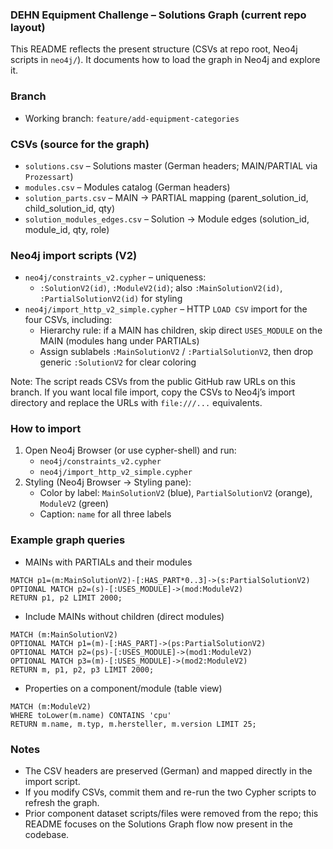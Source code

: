 ### DEHN Equipment Challenge – Solutions Graph (current repo layout)

This README reflects the present structure (CSVs at repo root, Neo4j scripts in `neo4j/`). It documents how to load the graph in Neo4j and explore it.

### Branch
- Working branch: `feature/add-equipment-categories`

### CSVs (source for the graph)
- `solutions.csv` – Solutions master (German headers; MAIN/PARTIAL via `Prozessart`)
- `modules.csv` – Modules catalog (German headers)
- `solution_parts.csv` – MAIN → PARTIAL mapping (parent_solution_id, child_solution_id, qty)
- `solution_modules_edges.csv` – Solution → Module edges (solution_id, module_id, qty, role)

### Neo4j import scripts (V2)
- `neo4j/constraints_v2.cypher` – uniqueness:
  - `:SolutionV2(id)`, `:ModuleV2(id)`; also `:MainSolutionV2(id)`, `:PartialSolutionV2(id)` for styling
- `neo4j/import_http_v2_simple.cypher` – HTTP `LOAD CSV` import for the four CSVs, including:
  - Hierarchy rule: if a MAIN has children, skip direct `USES_MODULE` on the MAIN (modules hang under PARTIALs)
  - Assign sublabels `:MainSolutionV2` / `:PartialSolutionV2`, then drop generic `:SolutionV2` for clear coloring

Note: The script reads CSVs from the public GitHub raw URLs on this branch. If you want local file import, copy the CSVs to Neo4j’s import directory and replace the URLs with `file:///...` equivalents.

### How to import
1) Open Neo4j Browser (or use cypher-shell) and run:
   - `neo4j/constraints_v2.cypher`
   - `neo4j/import_http_v2_simple.cypher`
2) Styling (Neo4j Browser → Styling pane):
   - Color by label: `MainSolutionV2` (blue), `PartialSolutionV2` (orange), `ModuleV2` (green)
   - Caption: `name` for all three labels

### Example graph queries
- MAINs with PARTIALs and their modules
```cypher
MATCH p1=(m:MainSolutionV2)-[:HAS_PART*0..3]->(s:PartialSolutionV2)
OPTIONAL MATCH p2=(s)-[:USES_MODULE]->(mod:ModuleV2)
RETURN p1, p2 LIMIT 2000;
```
- Include MAINs without children (direct modules)
```cypher
MATCH (m:MainSolutionV2)
OPTIONAL MATCH p1=(m)-[:HAS_PART]->(ps:PartialSolutionV2)
OPTIONAL MATCH p2=(ps)-[:USES_MODULE]->(mod1:ModuleV2)
OPTIONAL MATCH p3=(m)-[:USES_MODULE]->(mod2:ModuleV2)
RETURN m, p1, p2, p3 LIMIT 2000;
```
- Properties on a component/module (table view)
```cypher
MATCH (m:ModuleV2)
WHERE toLower(m.name) CONTAINS 'cpu'
RETURN m.name, m.typ, m.hersteller, m.version LIMIT 25;
```

### Notes
- The CSV headers are preserved (German) and mapped directly in the import script.
- If you modify CSVs, commit them and re-run the two Cypher scripts to refresh the graph.
- Prior component dataset scripts/files were removed from the repo; this README focuses on the Solutions Graph flow now present in the codebase.
